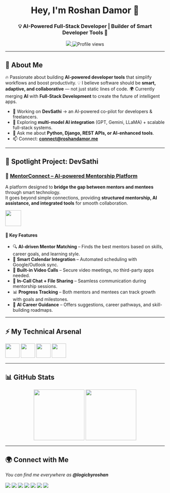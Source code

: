 <!-- HEADER -->
<h1 align="center">Hey, I'm Roshan Damor 👋</h1>
<h3 align="center">💡 AI-Powered Full-Stack Developer | Builder of Smart Developer Tools 🚀</h3>

<p align="center">
  <a href="https://roshandamor.me" target="_blank">
    <img src="https://img.shields.io/badge/🌐 Portfolio-roshandamor.site-blue?style=for-the-badge&logo=google-chrome&logoColor=white"/>
  </a>
  <img src="https://komarev.com/ghpvc/?username=logicbyroshan&label=PROFILE+VIEWS&color=blueviolet&style=for-the-badge" alt="Profile views"/>
</p>

---

<!-- INTRO -->
## 🌟 About Me  

<p>
  🔥 Passionate about building <b>AI-powered developer tools</b> that simplify workflows and boost productivity.  
  💡 I believe software should be <b>smart, adaptive, and collaborative</b> — not just static lines of code.  
  🌍 Currently merging <b>AI</b> with <b>Full-Stack Development</b> to create the future of intelligent apps.  
</p>

- 🚀 Working on **DevSathi** → an AI-powered co-pilot for developers & freelancers.  
- 🌱 Exploring **multi-model AI integration** (GPT, Gemini, LLaMA) + scalable full-stack systems.  
- 💬 Ask me about **Python, Django, REST APIs, or AI-enhanced tools**.  
- 📫 Connect: **connect@roshandamor.me**  

---

<!-- SPOTLIGHT PROJECT -->
## 🚀 Spotlight Project: DevSathi  

### 📌 [MentorConnect – AI-powered Mentorship Platform](https://github.com/your-repo-link)

A platform designed to **bridge the gap between mentors and mentees** through smart technology.  
It goes beyond simple connections, providing **structured mentorship, AI assistance, and integrated tools** for smooth collaboration.  

<p align="left">
  <img src="https://skillicons.dev/icons?i=html,css,js,python,django,mysql,githubactions,openai" height="50" />
</p>

#### 🔑 Key Features  
- 🔍 **AI-driven Mentor Matching** – Finds the best mentors based on skills, career goals, and learning style.  
- 📅 **Smart Calendar Integration** – Automated scheduling with Google/Outlook sync.  
- 🎥 **Built-in Video Calls** – Secure video meetings, no third-party apps needed.  
- 💬 **In-Call Chat + File Sharing** – Seamless communication during mentorship sessions.  
- 📊 **Progress Tracking** – Both mentors and mentees can track growth with goals and milestones.  
- 🤖 **AI Career Guidance** – Offers suggestions, career pathways, and skill-building roadmaps.  

---

<!-- TECH STACK -->
## ⚡ My Technical Arsenal  

<p>
  <img src="https://skillicons.dev/icons?i=html,css,js,react,tailwind" height="45"/>  
  <img src="https://skillicons.dev/icons?i=python,django,flask,nodejs,mysql,postgres" height="45"/>  
  <img src="https://skillicons.dev/icons?i=docker,git,github,linux" height="45"/>  
  <img src="https://skillicons.dev/icons?i=java,c,cpp" height="45"/>  
</p>

---

<!-- GITHUB STATS -->
## 📊 GitHub Stats  

<p align="center">
  <img src="https://github-readme-stats.vercel.app/api?username=logicbyroshan&show_icons=true&theme=tokyonight&hide_border=true" height="160"/>
  <img src="https://github-readme-streak-stats.herokuapp.com/?user=logicbyroshan&theme=tokyonight&hide_border=true" height="160"/>
</p>

---

<!-- CONNECT -->
## 🌍 Connect with Me  

<p>
  <i>You can find me everywhere as <b>@logicbyroshan</b></i>  
  <br><br>
  <a href="https://www.linkedin.com/in/logicbyroshan/"><img src="https://img.shields.io/badge/LinkedIn-0A66C2?style=for-the-badge&logo=linkedin&logoColor=white"/></a>
  <a href="https://twitter.com/logicbyroshan"><img src="https://img.shields.io/badge/Twitter-1DA1F2?style=for-the-badge&logo=twitter&logoColor=white"/></a>
  <a href="https://www.reddit.com/user/logicbyroshan"><img src="https://img.shields.io/badge/Reddit-FF4500?style=for-the-badge&logo=reddit&logoColor=white"/></a>
  <a href="https://www.instagram.com/logicbyroshan"><img src="https://img.shields.io/badge/Instagram-E4405F?style=for-the-badge&logo=instagram&logoColor=white"/></a>
  <a href="https://www.threads.net/@logicbyroshan"><img src="https://img.shields.io/badge/Threads-000000?style=for-the-badge&logo=threads&logoColor=white"/></a>
  <a href="https://www.youtube.com/@logicbyroshan"><img src="https://img.shields.io/badge/YouTube-FF0000?style=for-the-badge&logo=youtube&logoColor=white"/></a>
  <a href="mailto:connect@roshandamor.site"><img src="https://img.shields.io/badge/Gmail-D14836?style=for-the-badge&logo=gmail&logoColor=white"/></a>
</p>
